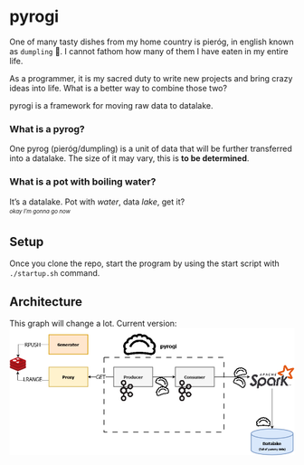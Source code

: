 # pyrogi

One of many tasty dishes from my home country is pieróg, in english known as `dumpling` 🥟. I cannot fathom how many of them I have eaten in my entire life. 

As a programmer, it is my sacred duty to write new projects and bring crazy ideas into life. What is a better way to combine those two?

pyrogi is a framework for moving raw data to datalake.


### What is a pyrog?

One pyrog (pieróg/dumpling) is a unit of data that will be further transferred into a datalake.
The size of it may vary, this is **to be determined**.

### What is a pot with boiling water?

It’s a datalake. Pot with *water*, data *lake*, get it? <br>
<sub><sup>_okay I’m gonna go now_</sup></sub>

## Setup
Once you clone the repo, start the program by using the start script with `./startup.sh` command.

## Architecture

This graph will change a lot. Current version:
![architecture](/doc/architecture.jpg)


